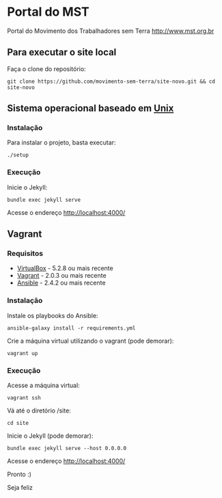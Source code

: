 Portal do MST
===
Portal do Movimento dos Trabalhadores sem Terra http://www.mst.org.br


## Para executar o site local

Faça o clone do repositório:

```
git clone https://github.com/movimento-sem-terra/site-novo.git && cd site-novo
```

## Sistema operacional baseado em [Unix](https://pt.wikipedia.org/wiki/Sistema_operacional_tipo_Unix#Ver_tamb.C3.A9m)

### Instalação 

Para instalar o projeto, basta executar:

```
./setup
```

### Execução 

Inicie o Jekyll:

```
bundle exec jekyll serve
```

Acesse o endereço [http://localhost:4000/]()

## Vagrant

### Requisitos

* [VirtualBox](https://www.virtualbox.org/wiki/Downloads) - 5.2.8 ou mais recente
* [Vagrant](https://www.vagrantup.com/downloads.html) - 2.0.3 ou mais recente
* [Ansible](http://www.ansible.com/) - 2.4.2 ou mais recente

### Instalação

Instale os playbooks do Ansible:

```
ansible-galaxy install -r requirements.yml
```

Crie a máquina virtual utilizando o vagrant (pode demorar):

```
vagrant up
```

### Execução 

Acesse a máquina virtual:

```
vagrant ssh
```

Vá até o diretório /site:

```
cd site
```

Inicie o Jekyll (pode demorar):

```
bundle exec jekyll serve --host 0.0.0.0
```

Acesse o endereço [http://localhost:4000/]()

Pronto :)

Seja feliz
